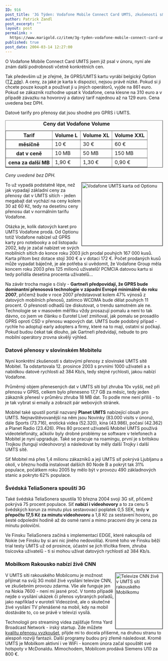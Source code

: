 ```yaml
---
ID: 916
post_title: '3G Týden: Vodafone Mobile Connect Card UMTS, zkušenosti s&nbsp;UMTS daty a&nbsp;CNN na mobilu&#8230;'
author: Patrick Zandl
post_excerpt: ""
layout: post
permalink: >
  https://www.marigold.cz/item/3g-tyden-vodafone-mobile-connect-card-umts-zkusenosti-s-umts-daty-a-cnn-na-mobilu
published: true
post_date: 2004-03-14 12:27:00
---
```

<P>O Vodafone Mobile Connect Card UMTS jsem již psal v únoru, nyní ale znám další podrobnosti včetně konkrétních cen. </P>
<P>Tak především už je zřejmé, že GPRS/UMTS kartu vyrábí belgický Option (<A href="http://www.option.be/news/press02_15.shtml" target=_blank>TZ zde</A>). A ceny, za jaké je karta k dispozici, nejsou právě nízké. Pokud si ji chcete pouze koupit a používat ji u jiných operátorů, vyjde na 861 euro. Pokud se zákazník rozhodne upsat k Vodafone, cena klesne na 310 euro a v případě závazku na hovorový a datový tarif najednou až na 129 euro. Cena uvedena bez DPH. </P>
<P>Datové tarify pro přenosy dat jsou shodné pro GPRS i UMTS. </P>
<TABLE align=center border=1>
<CAPTION><B>Ceny dat Vodafone Volume</B></CAPTION>
<TBODY>
<TR>
<TH>Tarif</TH>
<TH>Volume L</TH>
<TH>Volume XL</TH>
<TH>Volume XXL</TH></TR>
<TR>
<TH>měsíčně</TH>
<TD>10 &#8364;</TD>
<TD>30 &#8364;</TD>
<TD>60 &#8364;</TD></TR>
<TR>
<TH>dat v ceně</TH>
<TD>10 MB</TD>
<TD>50 MB</TD>
<TD>150 MB</TD></TR>
<TR>
<TH>cena za další MB</TH>
<TD>1,90 &#8364;</TD>
<TD>1,30 &#8364;</TD>
<TD>0,90 &#8364;</TD></TR></TBODY></TABLE>
<P><I>Ceny uvedené bez DPH.</I></P>
<P><IMG height=202 alt="Vodafone UMTS karta od Optionu" src="/wp-content/uploads/vodafone-umtskarta.jpg" width=258 align=right border=1>To už vypadá podstatně lépe, než jak vypadají základní ceny za přenosy dat v UMTS sítích - jeden megabajt dat vychází na ceny kolem 30 až 60 Kč, tedy na desetinu ceny přenosu dat v normálním tarifu Vodafone.</P>
<P>Otázka je, kolik datových karet pro UMTS Vodafone prodá. Od Optionu totiž Vodafone nabízel už GPRS karty pro notebooky a od listopadu 2002, kdy je začal nabízet ve svých mobilních sítích do konce roku 2003 jich prodal pouhých 167 000 kusů. Karta přitom bez dotace stojí 300 &#8364; a v dotaci 172 &#8364;. Počet prodaných kusů může vypadat báječně, je ale potřeba si uvědomit, že Vodafone Group měla koncem roku 2003 přes 125 milionů uživatelů! PCMCIA datovou kartu si tedy pořídila desetina procenta uživatelů... </P>
<P>Na závěr trocha magie s čísly - <B>Gartneři předpovídají, že GPRS bude dominantní přenosová technologie v západní Evropě minimálně do roku 2007</B>, přičemž bude v roce 2007 představovat kolem 47% výnosů z datových mobilních přenosů, zatímco WCDMA bude dělat pouhých 11 procent. O přesnosti odhadů lze diskutovat, o trendu samotném ale ne. Technologie se v masovém měřítku vždy prosazují pomalu a není to tak dávno, co jsem ve článku o Eurotel Live! zmiňoval, jak pomalu se prosadilo GPRS oproti CSD v přenosu wapových dat. UMTS bude podobný případ - rychle ho adoptují early adopters a firmy, které na to mají, ostatní si počkají. Pokud budou čekat tak dlouho, jak Gartneři předvídají, nebude to pro mobilní operátory zrovna skvělý výhled.</P>
<H3>Datové přenosy v slovinském Mobitelu</H3>
<P>Nyní konkrétní zkušenosti s datovými přenosy z slovinské UMTS sítě Mobitel. Ta odstartovala 12. prosince 2003 s prvními 1000 uživateli a s nabídkou datové rychlosti až 384 Kb/s, tedy stejné rychlosti, jakou nabízí Vodafone. </P>
<P>Průměrný objem přenesených dat v UMTS síti byl zhruba 10x vyšší, než při přenosu v GPRS, celkem bylo přeneseno 17,7 GB za měsíc, tedy jeden zákazník přenesl v průměru zhruba 18 MB dat. To podle mne není příliš - to je tak vybrat si emaily a zobrazit pár webových stránek. </P>
<P>Mobitel také spustil portál nazvaný <B>Planet UMTS</B> nabízející obsah pro UMTS. Nejnavštěvovanější na něm jsou Novinky (83.000 visits v únoru), dále Sports (73.716), erotická videa (52.320), kina (43.986), počasí (42.362) a Planet Radio (23.426). Přes 80 procent uživatelů Mobitel UMTS používá videotelefonáty, ačkoliv byly drobné problémy se software v telefonech a Mobitel je nyní upgraduje. Také se pracuje na roamingu, první je s britskou Trojkou (fungují videohovory) a následovat by měly další Trojky i další UMTS sítě.</P>
<P>Síť Mobitel má přes 1,4 milionu zákazníků a její UMTS síť pokrývá Ljubljanu a okolí, v březnu hodlá instalovat dalších 80 Node B a pokrýt tak 31% populace, počátkem roku 2005 by mělo být v provozu 490 základnových stanic a pokryto 62% populace. </P>
<H3>Švédská TeliaSonera spouští 3G</H3>
<P>Také švédská TeliaSonera spustila 10 března 2004 svoji 3G síť, přičemž pokrývá 75 procent populace. Síť <STRONG>nabízí i videohovory</STRONG> a to za cenu 5 švédských korun za minutu plus sestavovací poplatek 0,5 SEK, tedy <STRONG>v přepočtu 17,5 Kč za minutu videohovoru</STRONG> a 1,8 Kč za sestavení hovoru, po šesté odpolední hodině až do osmé ranní a mimo pracovní dny je cena za minutu poloviční.</P>
<P>Ve Finsku TeliaSonera začíná s implementací EDGE, které nakoupila od Nokie (ve Finsku by si ani nic jiného nedovolila). Kromě toho ve Finsku běží trial testy UMTS už od prosince, účastní se jich třicítka firem, zhruba tisícovka uživatelů - ti si mohou užívat datových rychlostí až 384 Kb/s. </P>
<H3>Mobilkom Rakousko nabízí živě CNN</H3>
<P><IMG height=179 alt="Televize CNN živě v UMTS síti rakouského Mobilkomu" src="/wp-content/uploads/mobilkom-cnn.jpg" width=150 align=right border=1>V UMTS síti rakouského Mobilcomu je možnost přijímat na svůj 3G mobil živé vysílání televize CNN, ve zkušebním provozu zdarma. Vše ale funguje jen na Nokia 7600 - není mi jasné proč. V tomto případě nejde o vysílání ukázek či přenos vybraných pořadů, jako například v eurotelí Videozóně, ale o skutečné živé vysílání TV přenášené na mobil, kdy na mobil dostáváte to, co se právě v televizi vysílá. </P>
<P>Technologii pro streaming videa zajišťuje firma Yard Broadcast Network - irský startup. Zde můžete <A href="http://www.theybn.com/video/demo.html" target=_blank>kvalitu přenosu vyzkoušet</A>, přijde mi to docela příšerné, na druhou stranu to alespoň rozvíji fantazii. Další programy budou prý zřemě následovat. Kromě UMTS je Mobilkom aktivní i ve WiFi - koncem února začal spouštět své hotspoty v McDonaldu. Mimochodem, Mobilcom prodává Siemens U10 za 800 &#8364;. </P>